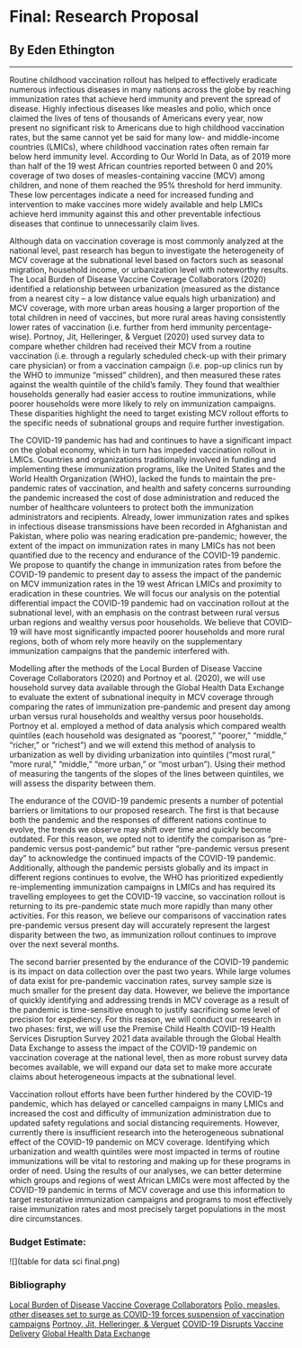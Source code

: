 # Final: Research Proposal

## By Eden Ethington
---

Routine childhood vaccination rollout has helped to effectively eradicate numerous infectious diseases in many nations across the globe by reaching immunization rates that achieve herd immunity and prevent the spread of disease. Highly infectious diseases like measles and polio, which once claimed the lives of tens of thousands of Americans every year, now present no significant risk to Americans due to high childhood vaccination rates, but the same cannot yet be said for many low- and middle-income countries (LMICs), where childhood vaccination rates often remain far below herd immunity level. According to Our World In Data, as of 2019 more than half of the 19 west African countries reported between 0 and 20% coverage of two doses of measles-containing vaccine (MCV) among children, and none of them reached the 95% threshold for herd immunity. These low percentages indicate a need for increased funding and intervention to make vaccines more widely available and help LMICs achieve herd immunity against this and other preventable infectious diseases that continue to unnecessarily claim lives.

Although data on vaccination coverage is most commonly analyzed at the national level, past research has begun to investigate the heterogeneity of MCV coverage at the subnational level based on factors such as seasonal migration, household income, or urbanization level with noteworthy results. The Local Burden of Disease Vaccine Coverage Collaborators (2020) identified a relationship between urbanization (measured as the distance from a nearest city – a low distance value equals high urbanization) and MCV coverage, with more urban areas housing a larger proportion of the total children in need of vaccines, but more rural areas having consistently lower rates of vaccination (i.e. further from herd immunity percentage-wise). Portnoy, Jit, Helleringer, & Verguet (2020) used survey data to compare whether children had received their MCV from a routine vaccination (i.e. through a regularly scheduled check-up with their primary care physician) or from a vaccination campaign (i.e. pop-up clinics run by the WHO to immunize “missed” children), and then measured these rates against the wealth quintile of the child’s family. They found that wealthier households generally had easier access to routine immunizations, while poorer households were more likely to rely on immunization campaigns. These disparities highlight the need to target existing MCV rollout efforts to the specific needs of subnational groups and require further investigation.

The COVID-19 pandemic has had and continues to have a significant impact on the global economy, which in turn has impeded vaccination rollout in LMICs. Countries and organizations traditionally involved in funding and implementing these immunization programs, like the United States and the World Health Organization (WHO), lacked the funds to maintain the pre-pandemic rates of vaccination, and health and safety concerns surrounding the pandemic increased the cost of dose administration and reduced the number of healthcare volunteers to protect both the immunization administrators and recipients. Already, lower immunization rates and spikes in infectious disease transmissions have been recorded in Afghanistan and Pakistan, where polio was nearing eradication pre-pandemic; however, the extent of the impact on immunization rates in many LMICs has not been quantified due to the recency and endurance of the COVID-19 pandemic. We propose to quantify the change in immunization rates from before the COVID-19 pandemic to present day to assess the impact of the pandemic on MCV immunization rates in the 19 west African LMICs and proximity to eradication in these countries. We will focus our analysis on the potential differential impact the COVID-19 pandemic had on vaccination rollout at the subnational level, with an emphasis on the contrast between rural versus urban regions and wealthy versus poor households. We believe that COVID-19 will have most significantly impacted poorer households and more rural regions, both of whom rely more heavily on the supplementary immunization campaigns that the pandemic interfered with.
 
Modelling after the methods of the Local Burden of Disease Vaccine Coverage Collaborators (2020) and Portnoy et al. (2020), we will use household survey data available through the Global Health Data Exchange to evaluate the extent of subnational inequity in MCV coverage through comparing the rates of immunization pre-pandemic and present day among urban versus rural households and wealthy versus poor households. Portnoy et al. employed a method of data analysis which compared wealth quintiles (each household was designated as “poorest,” “poorer,” “middle,” “richer,” or “richest”) and we will extend this method of analysis to urbanization as well by dividing urbanization into quintiles (“most rural,” “more rural,” “middle,” “more urban,” or “most urban”). Using their method of measuring the tangents of the slopes of the lines between quintiles, we will assess the disparity between them.


 
The endurance of the COVID-19 pandemic presents a number of potential barriers or limitations to our proposed research. The first is that because both the pandemic and the responses of different nations continue to evolve, the trends we observe may shift over time and quickly become outdated. For this reason, we opted not to identify the comparison as “pre-pandemic versus post-pandemic” but rather “pre-pandemic versus present day” to acknowledge the continued impacts of the COVID-19 pandemic. Additionally, although the pandemic persists globally and its impact in different regions continues to evolve, the WHO has prioritized expediently re-implementing immunization campaigns in LMICs and has required its travelling employees to get the COVID-19 vaccine, so vaccination rollout is returning to its pre-pandemic state much more rapidly than many other activities. For this reason, we believe our comparisons of vaccination rates pre-pandemic versus present day will accurately represent the largest disparity between the two, as immunization rollout continues to improve over the next several months. 
 
The second barrier presented by the endurance of the COVID-19 pandemic is its impact on data collection over the past two years. While large volumes of data exist for pre-pandemic vaccination rates, survey sample size is much smaller for the present day data. However, we believe the importance of quickly identifying and addressing trends in MCV coverage as a result of the pandemic is time-sensitive enough to justify sacrificing some level of precision for expediency. For this reason, we will conduct our research in two phases: first, we will use the Premise Child Health COVID-19 Health Services Disruption Survey 2021 data available through the Global Health Data Exchange to assess the impact of the COVID-19 pandemic on vaccination coverage at the national level, then as more robust survey data becomes available, we will expand our data set to make more accurate claims about heterogeneous impacts at the subnational level.
 
Vaccination rollout efforts have been further hindered by the COVID-19 pandemic, which has delayed or cancelled campaigns in many LMICs and increased the cost and difficulty of immunization administration due to updated safety regulations and social distancing requirements. However, currently there is insufficient research into the heterogeneous subnational effect of the COVID-19 pandemic on MCV coverage. Identifying which urbanization and wealth quintiles were most impacted in terms of routine immunizations will be vital to restoring and making up for these programs in order of need. Using the results of our analyses, we can better determine which groups and regions of west African LMICs were most affected by the COVID-19 pandemic in terms of MCV coverage and use this information to target restorative immunization campaigns and programs to most effectively raise immunization rates and most precisely target populations in the most dire circumstances. 

### Budget Estimate:

![](table for data sci final.png)

### Bibliography

[Local Burden of Disease Vaccine Coverage Collaborators](https://www.nature.com/articles/s41586-020-03043-4)
[Polio, measles, other diseases set to surge as COVID-19 forces suspension of vaccination campaigns](https://www.science.org/content/article/polio-measles-other-diseases-set-surge-covid-19-forces-suspension-vaccination-campaigns)
[Portnoy, Jit, Helleringer, & Verguet](https://www.sciencedirect.com/science/article/pii/S1098301520317319)
[COVID-19 Disrupts Vaccine Delivery](https://www.ncbi.nlm.nih.gov/pmc/articles/PMC7164887/)
[Global Health Data Exchange](http://ghdx.healthdata.org/)
